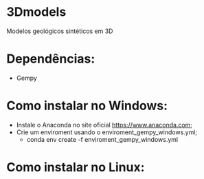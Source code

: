# 3Dmodels
Modelos geológicos sintéticos em 3D
# Dependências:
* Gempy


# Como instalar no Windows:
- Instale o Anaconda no site oficial https://www.anaconda.com;
- Crie um enviroment usando o enviroment_gempy_windows.yml;
    - conda env create -f enviroment_gempy_windows.yml

# Como instalar no Linux: 